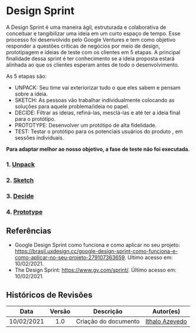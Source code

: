 # Design Sprint
A Design Sprint é uma maneira ágil, estruturada e colaborativa de conceituar e tangibilizar uma ideia em um curto espaço de tempo. Esse processo foi desenvolvido pelo Google Ventures e tem como objetivo responder a questões críticas de negócios por meio de design, prototipagem e ideias de teste com os clientes em 5 etapas. A principal finalidade dessa sprint é ter conhecimento se a ideia proposta estará alinhada ao que os clientes esperam antes de todo o desenvolvimento. 

As 5 etapas são:
- UNPACK: Seu time vai exteriorizar tudo o que eles sabem e pensam sobre a ideia.
- SKETCH: As pessoas vão trabalhar individualmente colocando as soluções para aquele problema/ideia no papel.
- DECIDE: Filtrar as ideias, refiná-las, mesclá-las e até ter a ideia final para o protótipo.
- PROTOTYPE: Desenvolver um protótipo de alta fidelidade.
- TEST: Testar o protótipo para os potenciais usuários do produto , em sessões individuais.
 
**Para adaptar melhor ao nosso objetivo, a fase de teste não foi executada.** 

### 1. [Unpack](./01-designSprint/brainstorming.md)
### 2. [Sketch](./01-designSprint/protipoPapel.md)
### 3. [Decide](./01-designSprint/prototipoMediaFidelidade.md)
### 4. [Prototype](./01-designSprint/prototipoAlta.md)

## Referências
- Google Design Sprint como funciona e como aplicar no seu projeto: https://brasil.uxdesign.cc/google-design-sprint-como-funciona-e-como-aplicar-no-seu-projeto-279107363659. Ultimo acesso em: 10/02/2021.
- The Design Sprint: https://www.gv.com/sprint/. Último acesso em: 10/02/2021.

## Históricos de Revisões

|    Data    | Versão |      Descrição       |                     Autor(es)                      |
| :--------: | :----: | :------------------: | :------------------------------------------------: |
| 10/02/2021 |  1.0   | Criação do documento | [Ithalo Azevedo](https://github.com/ithaloazevedo) |
